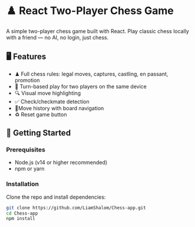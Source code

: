 # ♟️ React Two-Player Chess Game

A simple two-player chess game built with React. Play classic chess locally with a friend — no AI, no login, just chess.

## 🖥️ Features

- ♟ Full chess rules: legal moves, captures, castling, en passant, promotion
- 🔁 Turn-based play for two players on the same device
- 🔍 Visual move highlighting
- ✅ Check/checkmate detection
- 📙Move history with board navigation
- ♻ Reset game button

## 🚀 Getting Started

### Prerequisites

- Node.js (v14 or higher recommended)
- npm or yarn

### Installation

Clone the repo and install dependencies:

```bash
git clone https://github.com/LiamShalom/Chess-app.git
cd Chess-app
npm install

